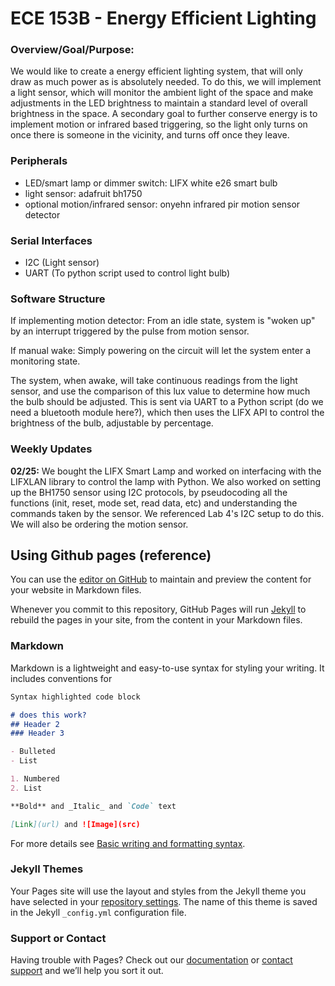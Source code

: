 # ECE 153B - Energy Efficient Lighting

### Overview/Goal/Purpose:
We would like to create a energy efficient lighting system, that will only draw as much power as is absolutely needed. To do this, we will implement a light sensor, which will monitor the ambient light of the space and make adjustments in the LED brightness to maintain a standard level of overall brightness in the space. A secondary goal to further conserve energy is to implement motion or infrared based triggering, so the light only turns on once there is someone in the vicinity, and turns off once they leave.

### Peripherals
- LED/smart lamp or dimmer switch: LIFX white e26 smart bulb
- light sensor: adafruit bh1750
- optional motion/infrared sensor: onyehn infrared pir motion sensor detector

### Serial Interfaces
- I2C (Light sensor)
- UART (To python script used to control light bulb)

### Software Structure
If implementing motion detector: From an idle state, system is "woken up" by an interrupt triggered by the pulse from motion sensor.

If manual wake: Simply powering on the circuit will let the system enter a monitoring state.

The system, when awake, will take continuous readings from the light sensor, and use the comparison of this lux value to determine how much the bulb should be adjusted. This is sent via UART to a Python script (do we need a bluetooth module here?), which then uses the LIFX API to control the brightness of the bulb, adjustable by percentage.

### Weekly Updates
**02/25:**
We bought the LIFX Smart Lamp and worked on interfacing with the LIFXLAN library to control the lamp with Python. We also worked on setting up the BH1750 sensor using I2C protocols, by pseudocoding all the functions (init, reset, mode set, read data, etc) and understanding the commands taken by the sensor. We referenced Lab 4's I2C setup to do this. We will also be ordering the motion sensor.

## Using Github pages (reference)

You can use the [editor on GitHub](https://github.com/kthanigaivelan/ece_153b_project/edit/gh-pages/index.md) to maintain and preview the content for your website in Markdown files.

Whenever you commit to this repository, GitHub Pages will run [Jekyll](https://jekyllrb.com/) to rebuild the pages in your site, from the content in your Markdown files.

### Markdown

Markdown is a lightweight and easy-to-use syntax for styling your writing. It includes conventions for

```markdown
Syntax highlighted code block

# does this work?
## Header 2
### Header 3

- Bulleted
- List

1. Numbered
2. List

**Bold** and _Italic_ and `Code` text

[Link](url) and ![Image](src)
```

For more details see [Basic writing and formatting syntax](https://docs.github.com/en/github/writing-on-github/getting-started-with-writing-and-formatting-on-github/basic-writing-and-formatting-syntax).

### Jekyll Themes

Your Pages site will use the layout and styles from the Jekyll theme you have selected in your [repository settings](https://github.com/kthanigaivelan/ece_153b_project/settings/pages). The name of this theme is saved in the Jekyll `_config.yml` configuration file.

### Support or Contact

Having trouble with Pages? Check out our [documentation](https://docs.github.com/categories/github-pages-basics/) or [contact support](https://support.github.com/contact) and we’ll help you sort it out.
